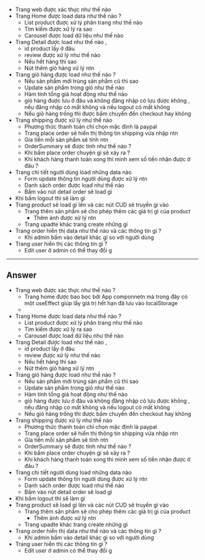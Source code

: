

- Trang web được xác thực như thế nào 
- Trang Home được load data như thế nào ? 
	- List product được xử lý  phân trang như thế nào 
	- Tìm kiếm được xử lý ra sao 
	- Carousel được load dữ liệu như thế nào
- Trang Detail được load như thế nào , 
	- id product lấy ở đâu 
	- review được xử lý như thế nào
	- Nếu hết hàng thì sao
	- Nút thêm giỏ hàng xử lý ntn 
- Trang giỏ hàng được load như thế nào ?
	- Nếu sản phẩm mới trùng sản phẩm cũ thì sao
	- Update sản phẩm trong giỏ như thế nào
	- Hàm tính tổng giá hoạt động như thế nào
	- giỏ hàng được lưu ở đâu và không đăng nhập có lưu được không , nếu đăng nhập có mất không và nếu logout có mất không
	- Nếu giỏ hàng trống thì được bấm chuyển đến checkout hay không
- Trang shipping được xử lý như thế nào 
	- Phương thức thanh toán chỉ chọn mặc định là paypal
	- Trang place order sẽ hiển thị thông tin shipping vừa nhập ntn 
	- Gía tiền mỗi sản phẩm sẽ tính ntn 
	- OrderSummary sẽ được tính như thế nào ?
	- Khi bấm place order chuyện gì sẽ xảy ra ? 
	- Khi khách hàng thanh toán xong thì mình xem số tiền nhận được ở đâu ?
- Trang chi tiết người dùng load những data nào
	- Form update thông tin người dùng được xử lý ntn
	- Danh sách order được load như thế nào 
	- Bấm vào nút detail order sẽ load gì
- Khi bấm logout thì sẽ làm gì 
- Trang product sẽ load gì lên và các nút CUD sẽ truyền gì vào
	- Trang thêm sản phẩm sẽ cho phép thêm các giá trị gì của product
		- Thêm ảnh được xử lý ntn
	- Trang upadte khác trang create những gì
- Trang order hiển thị data như thế nào và các thông tin gì ?
	- Khi admin bấm vào detail khác gì so với người dùng
- Trang user hiển thị các thông tin gì ?
	- Edit user ở admin có thể thay đổi g


---
## Answer
- Trang web được xác thực như thế nào ?
	- Trang home được bao bọc bởi App componnetn mà trong đây có một useEffect giúp lấy giá trị hết hạn đã lưu vào localStorage 
	- 
- Trang Home được load data như thế nào ? 
	- List product được xử lý  phân trang như thế nào 
	- Tìm kiếm được xử lý ra sao 
	- Carousel được load dữ liệu như thế nào
- Trang Detail được load như thế nào , 
	- id product lấy ở đâu 
	- review được xử lý như thế nào
	- Nếu hết hàng thì sao
	- Nút thêm giỏ hàng xử lý ntn 
- Trang giỏ hàng được load như thế nào ?
	- Nếu sản phẩm mới trùng sản phẩm cũ thì sao
	- Update sản phẩm trong giỏ như thế nào
	- Hàm tính tổng giá hoạt động như thế nào
	- giỏ hàng được lưu ở đâu và không đăng nhập có lưu được không , nếu đăng nhập có mất không và nếu logout có mất không
	- Nếu giỏ hàng trống thì được bấm chuyển đến checkout hay không
- Trang shipping được xử lý như thế nào 
	- Phương thức thanh toán chỉ chọn mặc định là paypal
	- Trang place order sẽ hiển thị thông tin shipping vừa nhập ntn 
	- Gía tiền mỗi sản phẩm sẽ tính ntn 
	- OrderSummary sẽ được tính như thế nào ?
	- Khi bấm place order chuyện gì sẽ xảy ra ? 
	- Khi khách hàng thanh toán xong thì mình xem số tiền nhận được ở đâu ?
- Trang chi tiết người dùng load những data nào
	- Form update thông tin người dùng được xử lý ntn
	- Danh sách order được load như thế nào 
	- Bấm vào nút detail order sẽ load gì
- Khi bấm logout thì sẽ làm gì 
- Trang product sẽ load gì lên và các nút CUD sẽ truyền gì vào
	- Trang thêm sản phẩm sẽ cho phép thêm các giá trị gì của product
		- Thêm ảnh được xử lý ntn
	- Trang upadte khác trang create những gì
- Trang order hiển thị data như thế nào và các thông tin gì ?
	- Khi admin bấm vào detail khác gì so với người dùng
- Trang user hiển thị các thông tin gì ?
	- Edit user ở admin có thể thay đổi g